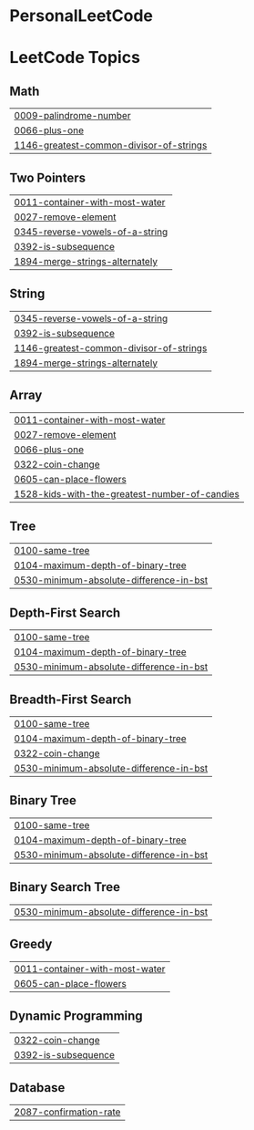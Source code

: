 # PersonalLeetCode

<!---LeetCode Topics Start-->
# LeetCode Topics
## Math
|  |
| ------- |
| [0009-palindrome-number](https://github.com/AdityaSidharta/PersonalLeetCode/tree/master/0009-palindrome-number) |
| [0066-plus-one](https://github.com/AdityaSidharta/PersonalLeetCode/tree/master/0066-plus-one) |
| [1146-greatest-common-divisor-of-strings](https://github.com/AdityaSidharta/PersonalLeetCode/tree/master/1146-greatest-common-divisor-of-strings) |
## Two Pointers
|  |
| ------- |
| [0011-container-with-most-water](https://github.com/AdityaSidharta/PersonalLeetCode/tree/master/0011-container-with-most-water) |
| [0027-remove-element](https://github.com/AdityaSidharta/PersonalLeetCode/tree/master/0027-remove-element) |
| [0345-reverse-vowels-of-a-string](https://github.com/AdityaSidharta/PersonalLeetCode/tree/master/0345-reverse-vowels-of-a-string) |
| [0392-is-subsequence](https://github.com/AdityaSidharta/PersonalLeetCode/tree/master/0392-is-subsequence) |
| [1894-merge-strings-alternately](https://github.com/AdityaSidharta/PersonalLeetCode/tree/master/1894-merge-strings-alternately) |
## String
|  |
| ------- |
| [0345-reverse-vowels-of-a-string](https://github.com/AdityaSidharta/PersonalLeetCode/tree/master/0345-reverse-vowels-of-a-string) |
| [0392-is-subsequence](https://github.com/AdityaSidharta/PersonalLeetCode/tree/master/0392-is-subsequence) |
| [1146-greatest-common-divisor-of-strings](https://github.com/AdityaSidharta/PersonalLeetCode/tree/master/1146-greatest-common-divisor-of-strings) |
| [1894-merge-strings-alternately](https://github.com/AdityaSidharta/PersonalLeetCode/tree/master/1894-merge-strings-alternately) |
## Array
|  |
| ------- |
| [0011-container-with-most-water](https://github.com/AdityaSidharta/PersonalLeetCode/tree/master/0011-container-with-most-water) |
| [0027-remove-element](https://github.com/AdityaSidharta/PersonalLeetCode/tree/master/0027-remove-element) |
| [0066-plus-one](https://github.com/AdityaSidharta/PersonalLeetCode/tree/master/0066-plus-one) |
| [0322-coin-change](https://github.com/AdityaSidharta/PersonalLeetCode/tree/master/0322-coin-change) |
| [0605-can-place-flowers](https://github.com/AdityaSidharta/PersonalLeetCode/tree/master/0605-can-place-flowers) |
| [1528-kids-with-the-greatest-number-of-candies](https://github.com/AdityaSidharta/PersonalLeetCode/tree/master/1528-kids-with-the-greatest-number-of-candies) |
## Tree
|  |
| ------- |
| [0100-same-tree](https://github.com/AdityaSidharta/PersonalLeetCode/tree/master/0100-same-tree) |
| [0104-maximum-depth-of-binary-tree](https://github.com/AdityaSidharta/PersonalLeetCode/tree/master/0104-maximum-depth-of-binary-tree) |
| [0530-minimum-absolute-difference-in-bst](https://github.com/AdityaSidharta/PersonalLeetCode/tree/master/0530-minimum-absolute-difference-in-bst) |
## Depth-First Search
|  |
| ------- |
| [0100-same-tree](https://github.com/AdityaSidharta/PersonalLeetCode/tree/master/0100-same-tree) |
| [0104-maximum-depth-of-binary-tree](https://github.com/AdityaSidharta/PersonalLeetCode/tree/master/0104-maximum-depth-of-binary-tree) |
| [0530-minimum-absolute-difference-in-bst](https://github.com/AdityaSidharta/PersonalLeetCode/tree/master/0530-minimum-absolute-difference-in-bst) |
## Breadth-First Search
|  |
| ------- |
| [0100-same-tree](https://github.com/AdityaSidharta/PersonalLeetCode/tree/master/0100-same-tree) |
| [0104-maximum-depth-of-binary-tree](https://github.com/AdityaSidharta/PersonalLeetCode/tree/master/0104-maximum-depth-of-binary-tree) |
| [0322-coin-change](https://github.com/AdityaSidharta/PersonalLeetCode/tree/master/0322-coin-change) |
| [0530-minimum-absolute-difference-in-bst](https://github.com/AdityaSidharta/PersonalLeetCode/tree/master/0530-minimum-absolute-difference-in-bst) |
## Binary Tree
|  |
| ------- |
| [0100-same-tree](https://github.com/AdityaSidharta/PersonalLeetCode/tree/master/0100-same-tree) |
| [0104-maximum-depth-of-binary-tree](https://github.com/AdityaSidharta/PersonalLeetCode/tree/master/0104-maximum-depth-of-binary-tree) |
| [0530-minimum-absolute-difference-in-bst](https://github.com/AdityaSidharta/PersonalLeetCode/tree/master/0530-minimum-absolute-difference-in-bst) |
## Binary Search Tree
|  |
| ------- |
| [0530-minimum-absolute-difference-in-bst](https://github.com/AdityaSidharta/PersonalLeetCode/tree/master/0530-minimum-absolute-difference-in-bst) |
## Greedy
|  |
| ------- |
| [0011-container-with-most-water](https://github.com/AdityaSidharta/PersonalLeetCode/tree/master/0011-container-with-most-water) |
| [0605-can-place-flowers](https://github.com/AdityaSidharta/PersonalLeetCode/tree/master/0605-can-place-flowers) |
## Dynamic Programming
|  |
| ------- |
| [0322-coin-change](https://github.com/AdityaSidharta/PersonalLeetCode/tree/master/0322-coin-change) |
| [0392-is-subsequence](https://github.com/AdityaSidharta/PersonalLeetCode/tree/master/0392-is-subsequence) |
## Database
|  |
| ------- |
| [2087-confirmation-rate](https://github.com/AdityaSidharta/PersonalLeetCode/tree/master/2087-confirmation-rate) |
<!---LeetCode Topics End-->
